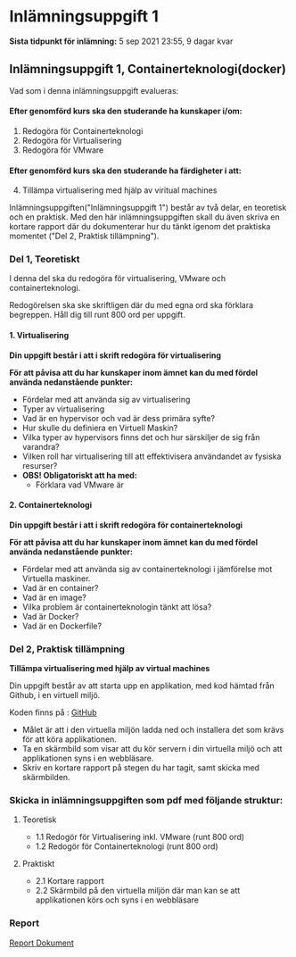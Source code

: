 # Inlämningsuppgift 1

__Sista tidpunkt för inlämning:__ 5 sep 2021 23:55, 9 dagar kvar

## Inlämningsuppgift 1, Containerteknologi(docker)

Vad som i denna inlämningsuppgift evalueras:

#### Efter genomförd kurs ska den studerande ha kunskaper i/om:

1. Redogöra för Containerteknologi
2. Redogöra för Virtualisering
3. Redogöra för VMware

#### Efter genomförd kurs ska den studerande ha färdigheter i att:

4. Tillämpa virtualisering med hjälp av viritual machines

Inlämningsuppgiften("Inlämningsuppgift 1") består av två delar, en teoretisk och en praktisk. Med den här
inlämningsuppgiften skall du även skriva en kortare rapport där du dokumenterar hur du tänkt igenom det praktiska
momentet ("Del 2, Praktisk tillämpning").

### Del 1, Teoretiskt

I denna del ska du redogöra för virtualisering, VMware och containerteknologi.

Redogörelsen ska ske skriftligen där du med egna ord ska förklara begreppen. Håll dig till runt 800 ord per uppgift.

#### 1. Virtualisering

__Din uppgift består i att i skrift redogöra för virtualisering__

__För att påvisa att du har kunskaper inom ämnet kan du med fördel använda nedanstående punkter:__

- Fördelar med att använda sig av virtualisering
- Typer av virtualisering
- Vad är en hypervisor och vad är dess primära syfte?
- Hur skulle du definiera en Virtuell Maskin?
- Vilka typer av hypervisors finns det och hur särskiljer de sig från varandra?
- Vilken roll har virtualisering till att effektivisera användandet av fysiska resurser?
- __OBS! Obligatoriskt att ha med:__
    - Förklara vad VMware är

#### 2. Containerteknologi

__Din uppgift består i att i skrift redogöra för containerteknologi__

__För att påvisa att du har kunskaper inom ämnet kan du med fördel använda nedanstående punkter:__

- Fördelar med att använda sig av containerteknologi i jämförelse mot Virtuella maskiner.
- Vad är en container?
- Vad är en image?
- Vilka problem är containerteknologin tänkt att lösa?
- Vad är Docker?
- Vad är en Dockerfile?

### Del 2, Praktisk tillämpning

__Tillämpa virtualisering med hjälp av virtual machines__

Din uppgift består av att starta upp en applikation, med kod hämtad från Github, i en virtuell miljö.

Koden finns på : [GitHub](https://github.com/AlexisFlach/my-cool-portfolio.git)

- Målet är att i den virtuella miljön ladda ned och installera det som krävs för att köra applikationen.
- Ta en skärmbild som visar att du kör servern i din virtuella miljö och att applikationen syns i en webbläsare.
- Skriv en kortare rapport på stegen du har tagit, samt skicka med skärmbilden.

### Skicka in inlämningsuppgiften som pdf med följande struktur:

1. Teoretisk
    - 1.1 Redogör för Virtualisering inkl. VMware (runt 800 ord)
    - 1.2 Redogör för Containerteknologi (runt 800 ord)

2. Praktiskt
    - 2.1 Kortare rapport
    - 2.2 Skärmbild på den virtuella miljön där man kan se att applikationen körs och syns i en webbläsare

### Report

[Report Dokument](Report.md)